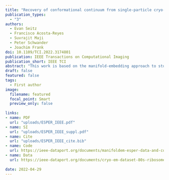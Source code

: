 ```yaml
---
title: "Recovery of conformational continuum from single-particle cryo-EM images: Optimization of ManifoldEM informed by ground truth. IEEE TCI, 2022"
publication_types:
  - "3"
authors:
  - Evan Seitz
  - Francisco Acosta-Reyes
  - Suvrajit Maji
  - Peter Schwander
  - Joachim Frank
doi: 10.1109/TCI.2022.3174801
publication: IEEE Transactions on Computational Imaging
publication_short: IEEE TCI
abstract: "This work is based on the manifold-embedding approach to study biological molecules exhibiting continuous conformational changes. Previous work established a method–now termed ManifoldEM–capable of reconstructing 3D movies and accompanying free-energy landscapes from single-particle cryo-EM images of macromolecules exercising multiple conformational degrees of freedom. While ManifoldEM has proven its viability in several experimental studies, critical limitations and uncertainties have been found throughout its extended development and use. Guided by insights from studies with cryo-EM ground-truth data, simulated from atomic structures undergoing conformational changes, we have built a novel framework, ESPER, able to retrieve the free-energy landscape and respective 3D Coulomb potential maps for all states simulated. As shown by a direct comparison of ground truth vs. recovered maps, and analysis of experimental data from the 80S ribosome and ryanodine receptor, ESPER offers substantial improvements relative to the previous work."
draft: false
featured: false
tags:
  - First author
image:
  filename: featured
  focal_point: Smart
  preview_only: false
  
links:
- name: PDF
  url: "uploads/ESPER_IEEE.pdf"
- name: SI
  url: "uploads/ESPER_IEEE_suppl.pdf"
- name: Cite
  url: "uploads/ESPER_IEEE_cite.bib"
- name: Code
  url: https://ieee-dataport.org/documents/manifoldem-esper-data-and-code-repository
- name: Data
  url: https://ieee-dataport.org/documents/cryo-em-dataset-80s-ribosomes-yeast
  
date: 2022-04-29
---
```

